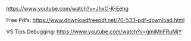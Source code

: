 https://www.youtube.com/watch?v=JhxC-K-Eehg

Free Pdfs: https://www.downloadfreepdf.net/70-533-pdf-download.html

VS Tips Debugging: https://www.youtube.com/watch?v=gmiMnFRuMjY

